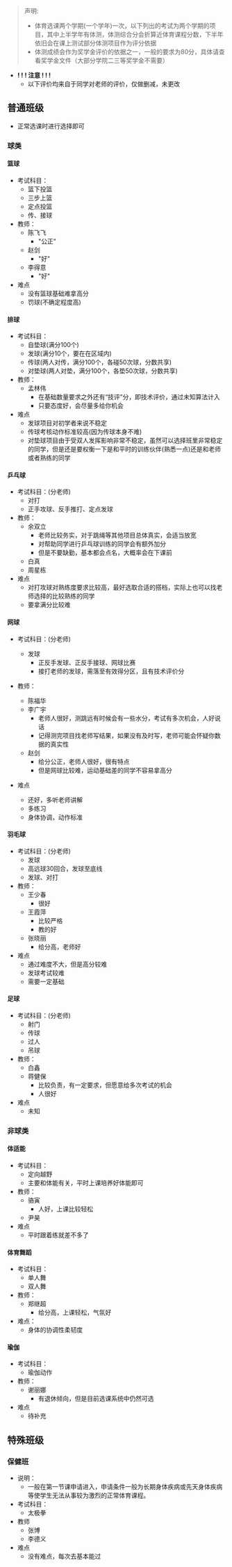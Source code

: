 > 声明:
>
> + 体育选课两个学期(一个学年)一次，以下列出的考试为两个学期的项目，其中上半学年有体测，体测综合分会折算近体育课程分数，下半年依旧会在课上测试部分体测项目作为评分依据
> + 体测成绩会作为奖学金评价的依据之一，一般的要求为80分，具体请查看奖学金文件（大部分学院二三等奖学金不需要）

+ **! ! ! 注意 ! ! !** 
	+ 以下评价均来自于同学对老师的评价，仅做删减，未更改
## 普通班级

- 正常选课时进行选择即可

### 球类

#### 篮球

  - 考试科目：
    - 篮下投篮
    - 三步上篮
    - 定点投篮
    - 传、接球
  - 教师：
    - 陈飞飞
    	- "公正"
    - 赵剑
    	- "好"
	- 李得意
		- "好"
  - 难点
    - 没有篮球基础难拿高分
    - 罚球(不确定程度高)

#### **排球**

- 考试科目：
	- 自垫球(满分100个)
	- 发球(满分10个，要在在区域内)
	- 传球(两人对传，满分100个，各碰50次球，分数共享)
	- 对垫球(两人对垫，满分100个，各垫50次球，分数共享)
- 教师：
	- 孟林伟
		- 在基础数量要求之外还有“技评”分，即技术评价，通过未知算法计入
		- 只要态度好，会尽量多给你机会
- 难点
	- 发球项目对初学者来说不稳定
	- 传球考核动作标准较高(因为传球本身不难)
	- 对垫球项目由于受双人发挥影响非常不稳定，虽然可以选择班里非常稳定的同学，但是还是要权衡一下是和平时的训练伙伴(熟悉一点)还是和老师或者熟练的同学

#### **乒乓球**

- 考试科目：(分老师)
	- 对打
	- 正手攻球、反手推打、定点发球
- 教师：
	- 余双立
		- 老师比较务实，对于跳绳等其他项目总体真实，会适当放宽
		- 对帮助同学进行乒乓球训练的同学会有额外加分
		- 但是不要缺勤，基本都会点名，大概率会在下课前
	- 白真
	- 周星栋
- 难点
	- 对打攻球对熟练度要求比较高，最好选取合适的搭档，实际上也可以找老师选择的比较熟练的同学
	- 要拿满分比较难

#### **网球**

- 考试科目：(分老师)
	- 发球
		- 正反手发球、正反手接球、网球比赛
		- 接打老师的发球，需落至有效得分区，且有技术评价分

- 教师：
	- 陈福华
	- 李广宇
		- 老师人很好，测跳远有时候会有一些水分，考试有多次机会，人好说话
		- 记得测完项目找老师写结果，如果没有及时写，老师可能会怀疑你数据的真实性
	- 赵剑
		- 给分公正，老师人很好，很有特点
		- 但是网球比较难，运动基础差的同学不容易拿高分
  
- 难点
	- 还好，多听老师讲解
	- 多练习
	- 身体协调，动作标准

#### **羽毛球**

- 考试科目：(分老师)
	- 发球
	- 高远球30回合，发球至底线
	- 发球、对打
- 教师：
	- 王少春
		- 很好
	- 王霞萍
		- 比较严格
		- 教的好
	- 张晓丽
		- 给分高，老师好
- 难点
	- 通过难度不大，但是高分较难
	- 发球考试较难
	- 需要一定基础

#### 足球

- 考试科目：(分老师)
	- 射门
	- 传球
	- 过人
	- 吊球
- 教师：
	- 白鑫
	- 蒋健保
		- 比较负责，有一定要求，但愿意给多次考试的机会
		- 人很好
- 难点
	- 未知

### 非球类
#### 体适能

- 考试科目：
	- 定向越野
	- 主要和体能有关，平时上课培养好体能即可
- 教师：
	- 骆寅
	   - 人好，上课比较轻松
	- 尹昊
- 难点
	- 平时跟着练就差不多了

#### 体育舞蹈

- 考试科目：
	- 单人舞
	- 双人舞
- 教师：
	- 郑继超
		- 给分高，上课轻松，气氛好
- 难点：
	- 身体的协调性柔韧度

#### 瑜伽

- 考试科目：
	- 瑜伽动作
- 教师：
	- 谢丽娜
		- 有退休倾向，但是目前选课系统中仍然可选
- 难点
	- 待补充

## 特殊班级
### 保健班

- 说明：
	- 一般在第一节课申请进入，申请条件一般为长期身体疾病或先天身体疾病等使学生无法从事较为激烈的正常体育课程。
- 考试科目：
	- 太极拳
- 教师
	- 张博
	- 李德义
- 难点
	- 没有难点，每次去基本能过
